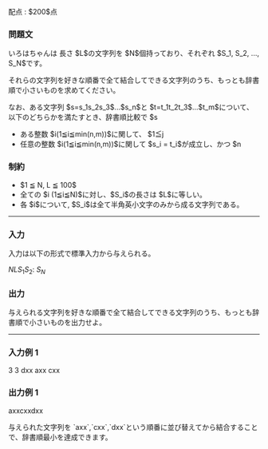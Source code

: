 
<div>

<span>

<span>

<p>
配点 : $200$点
</p>

<div>

<section>

### **問題文**

<p>
いろはちゃんは 長さ $L$の文字列を $N$個持っており、それぞれ $S_1, S_2, ..., S_N$です。
</p>

<p>
それらの文字列を好きな順番で全て結合してできる文字列のうち、もっとも辞書順で小さいものを求めてください。
</p>

<p>
なお、ある文字列 $s=s_1s_2s_3$...$s_n$と $t=t_1t_2t_3$...$t_m$について、以下のどちらかを満たすとき、辞書順比較で $s<t$であるといいます。
</p>

<ul>

<li>
ある整数 $i(1≦i≦min(n,m))$に関して、 $1≦j<i$を満たす任意の整数 $j$において $s_j = t_j$が成立し、かつ $s_i<t_i$が成立する。
</li>

<li>
任意の整数 $i(1≦i≦min(n,m))$に関して $s_i = t_i$が成立し、かつ $n<m$が成立する。
</li>

</ul>

<p>

</p>

</section>

</div>

<div>

<section>

### **制約**

<ul>

<li>
$1 ≦ N, L ≦ 100$
</li>

<li>
全ての $i (1≦i≦N)$に対し、$S_i$の長さは $L$に等しい。
</li>

<li>
各 $i$について, $S_i$は全て半角英小文字のみから成る文字列である。
</li>

</ul>

</section>

</div>

---

<div>

<div>

<section>

### **入力**

<p>
入力は以下の形式で標準入力から与えられる。
</p>

<div>

$N$$L$$S_1$$S_2$:
$S_N$
</div>

</section>

</div>

<div>

<section>

### **出力**

<p>
与えられる文字列を好きな順番で全て結合してできる文字列のうち、もっとも辞書順で小さいものを出力せよ。
</p>

</section>

</div>

</div>

---

<div>

<section>

### **入力例 1**

<div>

3 3
dxx
axx
cxx

</div>

</section>

</div>

<div>

<section>

### **出力例 1**

<div>

axxcxxdxx

</div>

<p>
与えられた文字列を `axx`,`cxx`,`dxx`という順番に並び替えてから結合することで、辞書順最小を達成できます。
</p>

</section>

</div>

</span>

</span>

</div>
